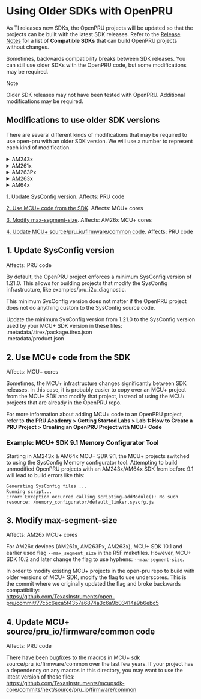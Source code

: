 # Using Older SDKs with OpenPRU

As TI releases new SDKs, the OpenPRU projects will be updated so that the
projects can be built with the latest SDK releases. Refer to the
[Release Notes](./release_notes.md) for a list of **Compatible SDKs** that can
build OpenPRU projects without changes.

Sometimes, backwards compatibility breaks between SDK releases. You
can still use older SDKs with the OpenPRU code, but some modifications may be
required.

> [!NOTE]
> Older SDK releases may not have been tested with OpenPRU.
> Additional modifications may be required.

## Modifications to use older SDK versions

There are several different kinds of modifications that may be required to use
open-pru with an older SDK version. We will use a
number to represent each kind of modification.

<details>
  <summary>AM243x</summary>

  | AM243X SDK      | Mandatory modifications | Optional modifications |
  | --------------- | ----------------------- | ---------------------- |
  | MCU+ 8.6 - 9.2  | [1] [2]                 | [4]                    |
  | MCU+ 10.0       | [1]                     | [4]                    |

</details>

<details>
  <summary>AM261x</summary>

  | AM261x SDK      | Mandatory modifications | Optional modifications |
  | --------------- | ----------------------- | ---------------------- |
  | MCU+ SDK 10.0.1 | Either [2] or [3]       |                        |

</details>

<details>
  <summary>AM263Px</summary>

  | AM263Px SDK   | Mandatory modifications | Optional modifications |
  | ------------- | ----------------------- | ---------------------- |
  | MCU+ SDK 10.0 | [1]. Either [2] or [3]  | [4]                    |
  | MCU+ SDK 10.1 | Either [2] or [3]       |                        |

</details>

<details>
  <summary>AM263x</summary>

  | AM263x SDK      | Mandatory modifications  | Optional modifications |
  | --------------- | ------------------------ | ---------------------- |
  | MCU+ 9.2        | [1]. Either [2] or [3]   | [4]                    |
  | MCU+ 10.0, 10.1 | Either [2] or [3]        |                        |

</details>

<details>
  <summary>AM64x</summary>

  | SDK             | Mandatory modifications | Optional modifications |
  | --------------- | ----------------------- | ---------------------- |
  | MCU+ 8.6 - 9.2  | [1] [2]                 | [4]                    |
  | MCU+ 10.0       | [1]                     | [4]                    |

</details>

[1. Update SysConfig version](#1-update-sysconfig-version). Affects: PRU code

[2. Use MCU+ code from the SDK](#2-use-mcu-code-from-the-sdk). Affects: MCU+ cores

[3. Modify max-segment-size](#3-modify-max-segment-size). Affects: AM26x MCU+ cores

[4. Update MCU+ source/pru_io/firmware/common code](#4-update-mcu-sourcepru_iofirmwarecommon-code). Affects: PRU code

## 1. Update SysConfig version

Affects: PRU code

By default, the OpenPRU project enforces a minimum SysConfig version of 1.21.0.
This allows for building projects that modify the SysConfig infrastructure,
like examples/pru_i2c_diagnostic.

This minimum SysConfig version does not matter if the OpenPRU project does not
do anything custom to the SysConfig source code.

Update the minimum SysConfig version from 1.21.0 to the SysConfig version used
by your MCU+ SDK version in these files:  
.metadata/.tirex/package.tirex.json  
.metadata/product.json

## 2. Use MCU+ code from the SDK

Affects: MCU+ cores

Sometimes, the MCU+ infrastructure changes significantly between SDK releases.
In this case, it is probably easier to copy over an MCU+ project from the MCU+
SDK and modify that project, instead of using the MCU+ projects that are already
in the OpenPRU repo.

For more information about adding MCU+ code to an OpenPRU project, refer to
**the PRU Academy > Getting Started Labs > Lab 1: How to Create a PRU Project >
Creating an OpenPRU Project with MCU+ Code**

### Example: MCU+ SDK 9.1 Memory Configurator Tool

Starting in AM243x & AM64x MCU+ SDK 9.1, the MCU+ projects switched to using the
SysConfig Memory configurator tool. Attempting to build unmodified OpenPRU
projects with an AM243x/AM64x SDK from before 9.1 will lead to build errors like this:

```
Generating SysConfig files ...
Running script...
Error: Exception occurred calling scripting.addModule(): No such resource: /memory_configurator/default_linker.syscfg.js
```

## 3. Modify max-segment-size

Affects: AM26x MCU+ cores

For AM26x devices (AM261x, AM263Px, AM263x), MCU+ SDK 10.1 and earlier used flag
`--max_segment_size` in the R5F makefiles. However, MCU+ SDK 10.2 and later
change the flag to use hyphens: `--max-segment-size`.

In order to modify existing MCU+ projects in the open-pru repo to build with
older versions of MCU+ SDK,
modify the flag to use underscores. This is the commit where we originally
updated the flag and broke backwards compatibility:  
https://github.com/TexasInstruments/open-pru/commit/77c5c6eca5f4357a6874a3c6a9b03414a9b6ebc5

## 4. Update MCU+ source/pru_io/firmware/common code

Affects: PRU code

There have been bugfixes to the macros in MCU+ sdk source/pru_io/firmware/common
over the last few years. If your project has a dependency on any macros in this
directory, you may want to use the latest version of those files:  
https://github.com/TexasInstruments/mcupsdk-core/commits/next/source/pru_io/firmware/common
